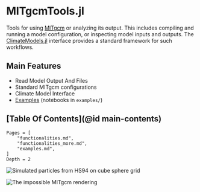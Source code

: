 # MITgcmTools.jl

Tools for using [MITgcm](https://mitgcm.readthedocs.io/en/latest/?badge=latest) or analyzing its output. This includes compiling and running a model configuration, or inspecting model inputs and outputs. The [ClimateModels.jl](https://gaelforget.github.io/ClimateModels.jl/stable/) interface provides a standard framework for such workflows. 

## Main Features

- Read Model Output And Files
- Standard MITgcm configurations
- Climate Model Interface
- [Examples](@ref) (notebooks in `examples/`)

## [Table Of Contents](@id main-contents)

```@contents
Pages = [
    "functionalities.md",
    "functionalities_more.md",
    "examples.md",
]
Depth = 2
```

![Simulated particles from HS94 on cube sphere grid](https://user-images.githubusercontent.com/20276764/111042787-12377e00-840d-11eb-8ddb-64cc1cfd57fd.png)

![The impossible MITgcm rendering](https://user-images.githubusercontent.com/20276764/97648227-970b9780-1a2a-11eb-81c4-65ec2c87efc6.png)
